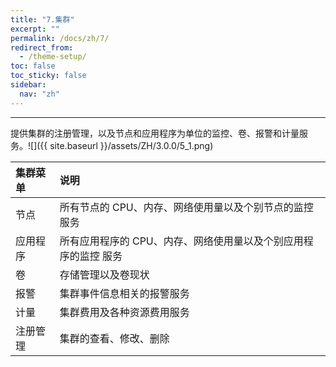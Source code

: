 ```yaml
---
title: "7.集群"
excerpt: ""
permalink: /docs/zh/7/
redirect_from:
  - /theme-setup/
toc: false
toc_sticky: false
sidebar:
  nav: "zh"
---
```


---
提供集群的注册管理，以及节点和应用程序为单位的监控、卷、报警和计量服务。![]({{ site.baseurl }}/assets/ZH/3.0.0/5_1.png)

| **集群菜单** | **说明** |
| :--- | :--- |
| 节点 | 所有节点的 CPU、内存、网络使用量以及个别节点的监控服务 |
| 应用程序 | 所有应用程序的 CPU、内存、网络使用量以及个别应用程序的监控 服务 |
| 卷 | 存储管理以及卷现状 |
| 报警 | 集群事件信息相关的报警服务 |
| 计量 | 集群费用及各种资源费用服务 |
| 注册管理 | 集群的查看、修改、删除 |
